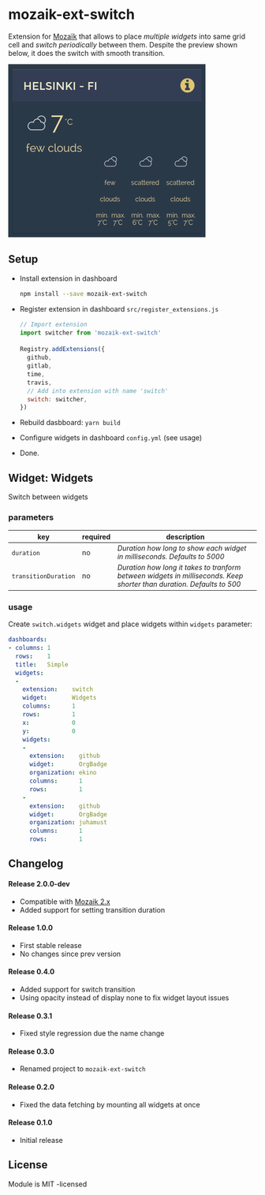 # mozaik-ext-switch

Extension for [Mozaïk](http://mozaik.rocks/) that allows to place *multiple widgets* into same grid cell and *switch periodically* between them. Despite the preview shown below, it does the switch with smooth transition.

![preview](https://github.com/juhamust/mozaik-ext-switch/blob/master/previews/switch.gif?raw=true "Switch preview")

## Setup

- Install extension in dashboard

    ```bash
    npm install --save mozaik-ext-switch
    ```

- Register extension in dashboard `src/register_extensions.js`
  ```javascript
  // Import extension
  import switcher from 'mozaik-ext-switch'

  Registry.addExtensions({
    github,
    gitlab,
    time,
    travis,
    // Add into extension with name 'switch'
    switch: switcher,
  })
  ```
- Rebuild dasbboard: `yarn build`
- Configure widgets in dashboard ``config.yml`` (see usage)
- Done.

## Widget: Widgets

Switch between widgets

### parameters

key                 | required | description
--------------------|----------|---------------
`duration`          | no       | *Duration how long to show each widget in milliseconds. Defaults to 5000*
`transitionDuration`| no       | *Duration how long it takes to tranform between widgets in milliseconds. Keep shorter than duration. Defaults to 500*

### usage

Create `switch.widgets` widget and place widgets within `widgets` parameter:

```yml
dashboards:
- columns: 1
  rows:    1
  title:   Simple
  widgets:
  -
    extension:    switch
    widget:       Widgets
    columns:      1
    rows:         1
    x:            0
    y:            0
    widgets:
    -
      extension:    github
      widget:       OrgBadge
      organization: ekino
      columns:      1
      rows:         1
    -
      extension:    github
      widget:       OrgBadge
      organization: juhamust
      columns:      1
      rows:         1
```

## Changelog

#### Release 2.0.0-dev

- Compatible with [Mozaik 2.x](http://mozaik.rocks/)
- Added support for setting transition duration

#### Release 1.0.0

- First stable release
- No changes since prev version

#### Release 0.4.0

- Added support for switch transition
- Using opacity instead of display none to fix widget layout issues

#### Release 0.3.1

- Fixed style regression due the name change

#### Release 0.3.0

- Renamed project to `mozaik-ext-switch`

#### Release 0.2.0

- Fixed the data fetching by mounting all widgets at once

#### Release 0.1.0

- Initial release

## License

Module is MIT -licensed
